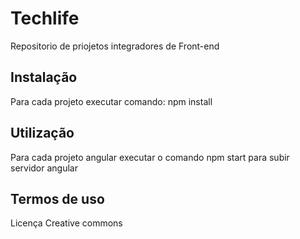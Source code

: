 # Techlife
Repositorio de priojetos integradores de Front-end

## Instalação
Para cada projeto executar comando:
npm install

## Utilização 
Para cada projeto angular executar o comando
npm start
para subir servidor angular

## Termos de uso
Licença Creative commons
